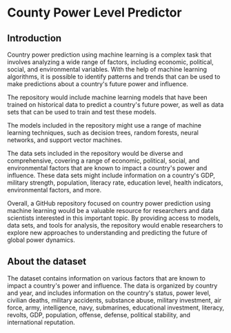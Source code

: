 # County Power Level Predictor
## Introduction

Country power prediction using machine learning is a complex task that involves analyzing a wide range of factors, including economic, political, social, and 
environmental variables. With the help of machine learning algorithms, it is possible to identify patterns and trends that can be used to make predictions about 
a country's future power and influence.

The repository would include machine learning models that have been trained on historical data to predict a country's future power, as well as data sets that can be 
used to train and test these models.

The models included in the repository might use a range of machine learning techniques, such as decision trees, random forests, neural networks, and support vector 
machines.

The data sets included in the repository would be diverse and comprehensive, covering a range of economic, political, social, and environmental factors that are known 
to impact a country's power and influence. These data sets might include information on a country's GDP, military strength, population, literacy rate, education level, 
health indicators, environmental factors, and more.

Overall, a GitHub repository focused on country power prediction using machine learning would be a valuable resource for researchers and data scientists interested in 
this important topic. By providing access to models, data sets, and tools for analysis, the repository would enable researchers to explore new approaches to 
understanding and predicting the future of global power dynamics.

## About the dataset
The dataset contains information on various factors that are known to impact a country's power and influence. The data is organized by country and year, and includes 
information on the country's status, power level, civilian deaths, military accidents, substance abuse, military investment, air force, army, intelligence, navy, 
submarines, educational investment, literacy, revolts, GDP, population, offense, defense, political stability, and international reputation.
